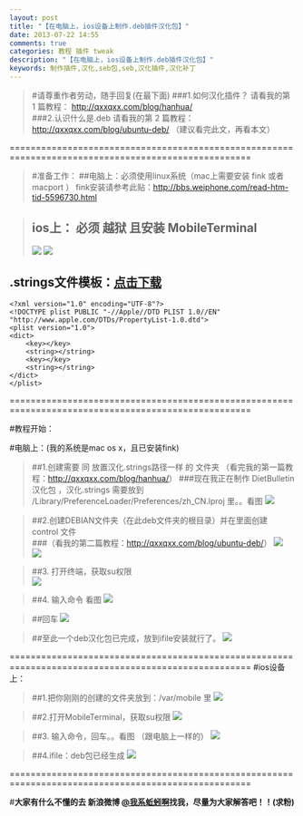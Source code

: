 ```yaml
---
layout: post
title: "【在电脑上，ios设备上制作.deb插件汉化包】"
date: 2013-07-22 14:55
comments: true
categories: 教程 插件 tweak
description: "【在电脑上，ios设备上制作.deb插件汉化包】" 
keywords: 制作插件,汉化,seb包,seb,汉化插件,汉化补丁
---
```

>#请尊重作者劳动，随手回复(在最下面)
>###1.如何汉化插件？   请看我的第 1 篇教程：  <http://qxxqxx.com/blog/hanhua/>             
>###2.认识什么是.deb  请看我的第 2 篇教程：<http://qxxqxx.com/blog/ubuntu-deb/>   （建议看完此文，再看本文）

====================================================================================================
>#准备工作：
>##电脑上：必须使用linux系统（mac上需要安装 fink 或者 macport ） fink安装请参考此贴：http://bbs.weiphone.com/read-htm-tid-5596730.html


>## ios上：   必须 越狱 且安装 MobileTerminal
>![](/images/deb-CN/1.png)
>![](/images/deb-CN/2.png)

## .strings文件模板：[点击下载](/images/deb-CN/模板.strings.zip) 
    
    <?xml version="1.0" encoding="UTF-8"?>
    <!DOCTYPE plist PUBLIC "-//Apple//DTD PLIST 1.0//EN" "http://www.apple.com/DTDs/PropertyList-1.0.dtd">
    <plist version="1.0">
    <dict>
	    <key></key>
	    <string></string>
	    <key></key>
	    <string></string>
    </dict>
    </plist>


<!--more-->
====================================================================================================


#教程开始：

#电脑上：(我的系统是mac os x，且已安装fink)




>##1.创建需要 同 放置汉化.strings路径一样 的 文件夹 （看完我的第一篇教程：<http://qxxqxx.com/blog/hanhua/>）
>###现在我正在制作 DietBulletin汉化包 ，汉化.strings 需要放到 /Library/PreferenceLoader/Preferences/zh_CN.lproj 里。。看图
>![](/images/deb-CN/3.png)  

 
        
>##2.创建DEBIAN文件夹（在此deb文件夹的根目录）并在里面创建 control 文件   
>###（看我的第二篇教程：<http://qxxqxx.com/blog/ubuntu-deb/>）
>![](/images/deb-CN/4.png)  
>![](/images/deb-CN/5.png)  


>##3. 打开终端，获取su权限    
>![](/images/deb-CN/6.png)  

>##4. 输入命令 看图
>![](/images/deb-CN/7.png)  

>##回车
>![](/images/deb-CN/8.png)  

>##至此一个deb汉化包已完成，放到ifile安装就行了。
>![](/images/deb-CN/9.png)  

====================================================================================================
#ios设备上：

>##1.把你刚刚的创建的文件夹放到：/var/mobile 里
>![](/images/deb-CN/10.png)  

>##2.打开MobileTerminal，获取su权限
>![](/images/deb-CN/11.png)  

>##3. 输入命令，回车。。看图 （跟电脑上一样的）
>![](/images/deb-CN/12.png)  

>##4.ifile：deb包已经生成
>![](/images/deb-CN/13.png)  

====================================================================================================



#**大家有什么不懂的去 新浪微博 [@我系蚯蚓啊](http://weibo.com/qzoro)找我，尽量为大家解答吧！！(求粉)**
